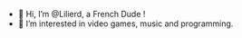 - 👋 Hi, I’m @Lilierd, a French Dude !
- 👀 I’m interested in video games, music and programming.

<!---
Lilierd/Lilierd is a ✨ special ✨ repository because its `README.md` (this file) appears on your GitHub profile.
You can click the Preview link to take a look at your changes.
--->
